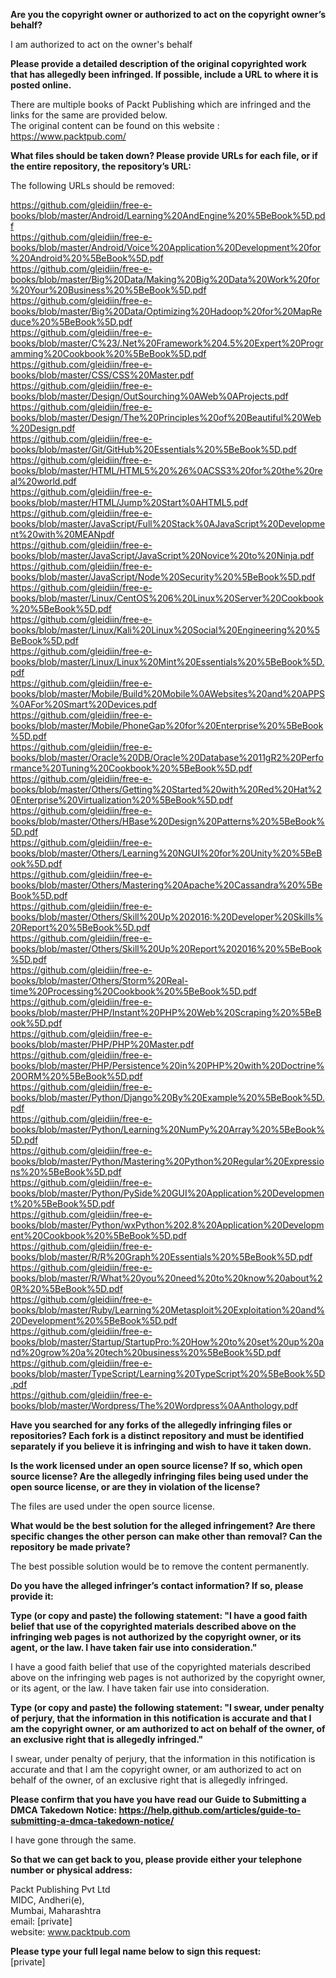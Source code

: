 **Are you the copyright owner or authorized to act on the copyright owner’s behalf?**    
    
I am authorized to act on the owner's behalf    
    
**Please provide a detailed description of the original copyrighted work that has allegedly been infringed. If possible, include a URL to where it is posted online.**    
    
There are multiple books of Packt Publishing which are infringed and the links for the same are provided below.     
The original content can be found on this website :     
https://www.packtpub.com/    
    
**What files should be taken down? Please provide URLs for each file, or if the entire repository, the repository’s URL:**    
    
The following URLs should be removed:    
    
https://github.com/gleidiin/free-e-books/blob/master/Android/Learning%20AndEngine%20%5BeBook%5D.pdf     
https://github.com/gleidiin/free-e-books/blob/master/Android/Voice%20Application%20Development%20for%20Android%20%5BeBook%5D.pdf     
https://github.com/gleidiin/free-e-books/blob/master/Big%20Data/Making%20Big%20Data%20Work%20for%20Your%20Business%20%5BeBook%5D.pdf     
https://github.com/gleidiin/free-e-books/blob/master/Big%20Data/Optimizing%20Hadoop%20for%20MapReduce%20%5BeBook%5D.pdf     
https://github.com/gleidiin/free-e-books/blob/master/C%23/.Net%20Framework%204.5%20Expert%20Programming%20Cookbook%20%5BeBook%5D.pdf     
https://github.com/gleidiin/free-e-books/blob/master/CSS/CSS%20Master.pdf     
https://github.com/gleidiin/free-e-books/blob/master/Design/OutSourching%0AWeb%0AProjects.pdf     
https://github.com/gleidiin/free-e-books/blob/master/Design/The%20Principles%20of%20Beautiful%20Web%20Design.pdf     
https://github.com/gleidiin/free-e-books/blob/master/Git/GitHub%20Essentials%20%5BeBook%5D.pdf     
https://github.com/gleidiin/free-e-books/blob/master/HTML/HTML5%20%26%0ACSS3%20for%20the%20real%20world.pdf     
https://github.com/gleidiin/free-e-books/blob/master/HTML/Jump%20Start%0AHTML5.pdf     
https://github.com/gleidiin/free-e-books/blob/master/JavaScript/Full%20Stack%0AJavaScript%20Development%20with%20MEANpdf     
https://github.com/gleidiin/free-e-books/blob/master/JavaScript/JavaScript%20Novice%20to%20Ninja.pdf     
https://github.com/gleidiin/free-e-books/blob/master/JavaScript/Node%20Security%20%5BeBook%5D.pdf     
https://github.com/gleidiin/free-e-books/blob/master/Linux/CentOS%206%20Linux%20Server%20Cookbook%20%5BeBook%5D.pdf     
https://github.com/gleidiin/free-e-books/blob/master/Linux/Kali%20Linux%20Social%20Engineering%20%5BeBook%5D.pdf     
https://github.com/gleidiin/free-e-books/blob/master/Linux/Linux%20Mint%20Essentials%20%5BeBook%5D.pdf     
https://github.com/gleidiin/free-e-books/blob/master/Mobile/Build%20Mobile%0AWebsites%20and%20APPS%0AFor%20Smart%20Devices.pdf     
https://github.com/gleidiin/free-e-books/blob/master/Mobile/PhoneGap%20for%20Enterprise%20%5BeBook%5D.pdf     
https://github.com/gleidiin/free-e-books/blob/master/Oracle%20DB/Oracle%20Database%2011gR2%20Performance%20Tuning%20Cookbook%20%5BeBook%5D.pdf     
https://github.com/gleidiin/free-e-books/blob/master/Others/Getting%20Started%20with%20Red%20Hat%20Enterprise%20Virtualization%20%5BeBook%5D.pdf     
https://github.com/gleidiin/free-e-books/blob/master/Others/HBase%20Design%20Patterns%20%5BeBook%5D.pdf     
https://github.com/gleidiin/free-e-books/blob/master/Others/Learning%20NGUI%20for%20Unity%20%5BeBook%5D.pdf     
https://github.com/gleidiin/free-e-books/blob/master/Others/Mastering%20Apache%20Cassandra%20%5BeBook%5D.pdf     
https://github.com/gleidiin/free-e-books/blob/master/Others/Skill%20Up%202016:%20Developer%20Skills%20Report%20%5BeBook%5D.pdf     
https://github.com/gleidiin/free-e-books/blob/master/Others/Skill%20Up%20Report%202016%20%5BeBook%5D.pdf     
https://github.com/gleidiin/free-e-books/blob/master/Others/Storm%20Real-time%20Processing%20Cookbook%20%5BeBook%5D.pdf     
https://github.com/gleidiin/free-e-books/blob/master/PHP/Instant%20PHP%20Web%20Scraping%20%5BeBook%5D.pdf     
https://github.com/gleidiin/free-e-books/blob/master/PHP/PHP%20Master.pdf     
https://github.com/gleidiin/free-e-books/blob/master/PHP/Persistence%20in%20PHP%20with%20Doctrine%20ORM%20%5BeBook%5D.pdf     
https://github.com/gleidiin/free-e-books/blob/master/Python/Django%20By%20Example%20%5BeBook%5D.pdf     
https://github.com/gleidiin/free-e-books/blob/master/Python/Learning%20NumPy%20Array%20%5BeBook%5D.pdf     
https://github.com/gleidiin/free-e-books/blob/master/Python/Mastering%20Python%20Regular%20Expressions%20%5BeBook%5D.pdf     
https://github.com/gleidiin/free-e-books/blob/master/Python/PySide%20GUI%20Application%20Development%20%5BeBook%5D.pdf     
https://github.com/gleidiin/free-e-books/blob/master/Python/wxPython%202.8%20Application%20Development%20Cookbook%20%5BeBook%5D.pdf     
https://github.com/gleidiin/free-e-books/blob/master/R/R%20Graph%20Essentials%20%5BeBook%5D.pdf     
https://github.com/gleidiin/free-e-books/blob/master/R/What%20you%20need%20to%20know%20about%20R%20%5BeBook%5D.pdf     
https://github.com/gleidiin/free-e-books/blob/master/Ruby/Learning%20Metasploit%20Exploitation%20and%20Development%20%5BeBook%5D.pdf     
https://github.com/gleidiin/free-e-books/blob/master/Startup/StartupPro:%20How%20to%20set%20up%20and%20grow%20a%20tech%20business%20%5BeBook%5D.pdf     
https://github.com/gleidiin/free-e-books/blob/master/TypeScript/Learning%20TypeScript%20%5BeBook%5D.pdf     
https://github.com/gleidiin/free-e-books/blob/master/Wordpress/The%20Wordpress%0AAnthology.pdf    
    
**Have you searched for any forks of the allegedly infringing files or repositories? Each fork is a distinct repository and must be identified separately if you believe it is infringing and wish to have it taken down.**    
    
**Is the work licensed under an open source license? If so, which open source license? Are the allegedly infringing files being used under the open source license, or are they in violation of the license?**    
    
The files are used under the open source license.    
    
**What would be the best solution for the alleged infringement? Are there specific changes the other person can make other than removal? Can the repository be made private?**    
    
The best possible solution would be to remove the content permanently.    
    
**Do you have the alleged infringer’s contact information? If so, please provide it:**    
    
**Type (or copy and paste) the following statement: "I have a good faith belief that use of the copyrighted materials described above on the infringing web pages is not authorized by the copyright owner, or its agent, or the law. I have taken fair use into consideration."**    
    
I have a good faith belief that use of the copyrighted materials described above on the infringing web pages is not authorized by the copyright owner, or its agent, or the law. I have taken fair use into consideration.    
    
**Type (or copy and paste) the following statement: "I swear, under penalty of perjury, that the information in this notification is accurate and that I am the copyright owner, or am authorized to act on behalf of the owner, of an exclusive right that is allegedly infringed."**    
    
I swear, under penalty of perjury, that the information in this notification is accurate and that I am the copyright owner, or am authorized to act on behalf of the owner, of an exclusive right that is allegedly infringed.    
    
**Please confirm that you have you have read our Guide to Submitting a DMCA Takedown Notice: https://help.github.com/articles/guide-to-submitting-a-dmca-takedown-notice/**    
    
I have gone through the same.    
    
**So that we can get back to you, please provide either your telephone number or physical address:**    
    
Packt Publishing Pvt Ltd     
MIDC, Andheri(e),     
Mumbai, Maharashtra     
email: [private]   
website: www.packtpub.com    
    
**Please type your full legal name below to sign this request:**     
[private]  
